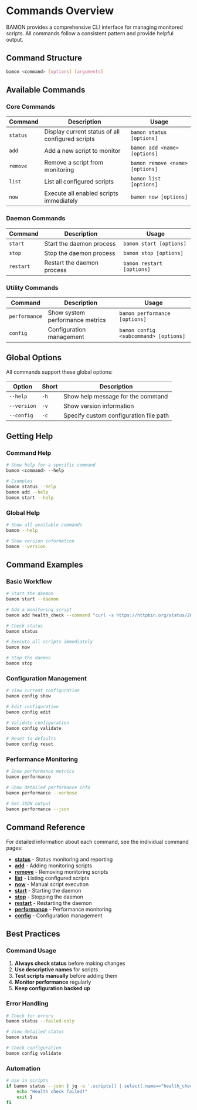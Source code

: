 # Commands Overview

BAMON provides a comprehensive CLI interface for managing monitored scripts. All commands follow a consistent pattern and provide helpful output.

## Command Structure

```bash
bamon <command> [options] [arguments]
```

## Available Commands

### Core Commands

| Command | Description | Usage |
|---------|-------------|-------|
| `status` | Display current status of all configured scripts | `bamon status [options]` |
| `add` | Add a new script to monitor | `bamon add <name> [options]` |
| `remove` | Remove a script from monitoring | `bamon remove <name> [options]` |
| `list` | List all configured scripts | `bamon list [options]` |
| `now` | Execute all enabled scripts immediately | `bamon now [options]` |

### Daemon Commands

| Command | Description | Usage |
|---------|-------------|-------|
| `start` | Start the daemon process | `bamon start [options]` |
| `stop` | Stop the daemon process | `bamon stop [options]` |
| `restart` | Restart the daemon process | `bamon restart [options]` |

### Utility Commands

| Command | Description | Usage |
|---------|-------------|-------|
| `performance` | Show system performance metrics | `bamon performance [options]` |
| `config` | Configuration management | `bamon config <subcommand> [options]` |

## Global Options

All commands support these global options:

| Option | Short | Description |
|--------|-------|-------------|
| `--help` | `-h` | Show help message for the command |
| `--version` | `-v` | Show version information |
| `--config` | `-c` | Specify custom configuration file path |

## Getting Help

### Command Help

```bash
# Show help for a specific command
bamon <command> --help

# Examples
bamon status --help
bamon add --help
bamon start --help
```

### Global Help

```bash
# Show all available commands
bamon --help

# Show version information
bamon --version
```

## Command Examples

### Basic Workflow

```bash
# Start the daemon
bamon start --daemon

# Add a monitoring script
bamon add health_check --command "curl -s https://httpbin.org/status/200" --interval 30

# Check status
bamon status

# Execute all scripts immediately
bamon now

# Stop the daemon
bamon stop
```

### Configuration Management

```bash
# View current configuration
bamon config show

# Edit configuration
bamon config edit

# Validate configuration
bamon config validate

# Reset to defaults
bamon config reset
```

### Performance Monitoring

```bash
# Show performance metrics
bamon performance

# Show detailed performance info
bamon performance --verbose

# Get JSON output
bamon performance --json
```

## Command Reference

For detailed information about each command, see the individual command pages:

- **[status](status.md)** - Status monitoring and reporting
- **[add](add.md)** - Adding monitoring scripts
- **[remove](remove.md)** - Removing monitoring scripts
- **[list](list.md)** - Listing configured scripts
- **[now](now.md)** - Manual script execution
- **[start](start.md)** - Starting the daemon
- **[stop](stop.md)** - Stopping the daemon
- **[restart](restart.md)** - Restarting the daemon
- **[performance](performance.md)** - Performance monitoring
- **[config](config.md)** - Configuration management

## Best Practices

### Command Usage

1. **Always check status** before making changes
2. **Use descriptive names** for scripts
3. **Test scripts manually** before adding them
4. **Monitor performance** regularly
5. **Keep configuration backed up**

### Error Handling

```bash
# Check for errors
bamon status --failed-only

# View detailed status
bamon status

# Check configuration
bamon config validate
```

### Automation

```bash
# Use in scripts
if bamon status --json | jq -e '.scripts[] | select(.name=="health_check" and .status=="failed")'; then
    echo "Health check failed!"
    exit 1
fi
```
